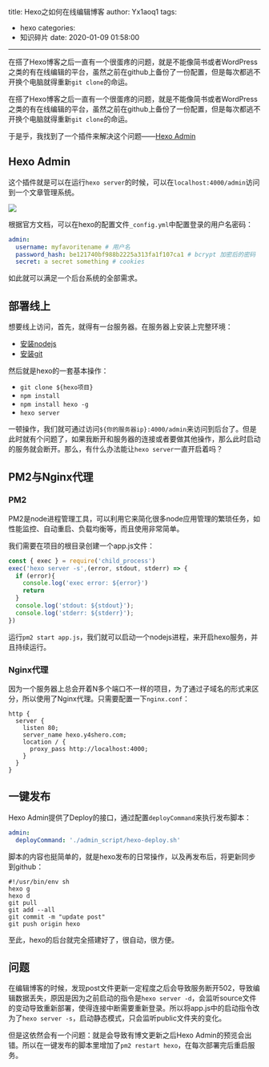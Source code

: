 title: Hexo之如何在线编辑博客
author: Yx1aoq1
tags:
  - hexo
categories:
  - 知识碎片
date: 2020-01-09 01:58:00
---
在搭了Hexo博客之后一直有一个很蛋疼的问题，就是不能像简书或者WordPress之类的有在线编辑的平台，虽然之前在github上备份了一份配置，但是每次都逃不开换个电脑就得重新`git clone`的命运。

<!--more-->

在搭了Hexo博客之后一直有一个很蛋疼的问题，就是不能像简书或者WordPress之类的有在线编辑的平台，虽然之前在github上备份了一份配置，但是每次都逃不开换个电脑就得重新`git clone`的命运。

于是乎，我找到了一个插件来解决这个问题——[Hexo Admin](https://github.com/jaredly/hexo-admin)

## Hexo Admin

这个插件就是可以在运行`hexo server`的时候，可以在`localhost:4000/admin`访问到一个文章管理系统。

![](https://github.com/jaredly/hexo-admin/blob/master/docs/pasted-0.png?raw=true)

根据官方文档，可以在hexo的配置文件`_config.yml`中配置登录的用户名密码：
```yml
admin:
  username: myfavoritename # 用户名
  password_hash: be121740bf988b2225a313fa1f107ca1 # bcrypt 加密后的密码
  secret: a secret something # cookies
```

如此就可以满足一个后台系统的全部需求。

## 部署线上

想要线上访问，首先，就得有一台服务器。在服务器上安装上完整环境：

* [安装nodejs](http://liaolongdong.com/2018/11/01/alicloud-node-mongodb.html)
* [安装git](https://git-scm.com/book/zh/v2/%E8%B5%B7%E6%AD%A5-%E5%AE%89%E8%A3%85-Git)

然后就是hexo的一套基本操作：

* `git clone ${hexo项目}`
* `npm install`
* `npm install hexo -g`
* `hexo server`

一顿操作，我们就可通过访问`${你的服务器ip}:4000/admin`来访问到后台了。但是此时就有个问题了，如果我断开和服务器的连接或者要做其他操作，那么此时启动的服务就会断开。那么，有什么办法能让`hexo server`一直开启着吗？

## PM2与Nginx代理

### PM2

PM2是node进程管理工具，可以利用它来简化很多node应用管理的繁琐任务，如性能监控、自动重启、负载均衡等，而且使用非常简单。

我们需要在项目的根目录创建一个app.js文件：

```app.js
const { exec } = require('child_process')
exec('hexo server -s',(error, stdout, stderr) => {
  if (error){
    console.log('exec error: ${error}')
    return
  }
  console.log('stdout: ${stdout}');
  console.log('stderr: ${stderr}');
})
```
运行`pm2 start app.js`，我们就可以启动一个nodejs进程，来开启hexo服务，并且持续运行。

### Nginx代理

因为一个服务器上总会开着N多个端口不一样的项目，为了通过子域名的形式来区分，所以使用了Nginx代理。只需要配置一下`nginx.conf`：

```
http {
  server {
    listen 80;
    server_name hexo.y4shero.com;
    location / {
      proxy_pass http://localhost:4000;
    }
  }
}
```

## 一键发布

Hexo Admin提供了Deploy的接口，通过配置`deployCommand`来执行发布脚本：

```yml
admin:
  deployCommand: './admin_script/hexo-deploy.sh'
```

脚本的内容也挺简单的，就是hexo发布的日常操作，以及再发布后，将更新同步到github：

```shell
#!/usr/bin/env sh
hexo g
hexo d
git pull
git add --all
git commit -m "update post"
git push origin hexo
```

至此，hexo的后台就完全搭建好了，很自动，很方便。

## 问题

在编辑博客的时候，发现post文件更新一定程度之后会导致服务断开502，导致编辑数据丢失，原因是因为之前启动的指令是`hexo server -d`，会监听source文件的变动导致重新部署，使得连接中断需要重新登录。所以将app.js中的启动指令改为了`hexo server -s`，启动静态模式，只会监听public文件夹的变化。

但是这依然会有一个问题：就是会导致有博文更新之后Hexo Admin的预览会出错。所以在一键发布的脚本里增加了`pm2 restart hexo`，在每次部署完后重启服务。